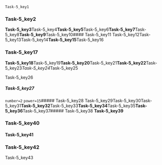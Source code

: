 ```ngMeta
Task-5_key1
```
### Task-5_key2
**Task-5_key3**Task-5_key4**Task-5_key5**Task-5_key6**Task-5_key7**Task-5_key8**Task-5_key9**Task-5_key10#### Task-5_key11
Task-5_key12Task-5_key13Task-5_key14**Task-5_key15**Task-5_key16

### Task-5_key17
**Task-5_key18**Task-5_key19**Task-5_key20**Task-5_key21**Task-5_key22**Task-5_key23*Task-5_key24*Task-5_key25

Task-5_key26

##### Task-5_key27
`number=2`
`power=15`##### Task-5_key28
Task-5_key29Task-5_key30Task-5_key31**Task-5_key32**Task-5_key33**Task-5_key34**Task-5_key35**Task-5_key36**Task-5_key37##### Task-5_key38
**Task-5_key39**


### Task-5_key40
#### Task-5_key41
### Task-5_key42
Task-5_key43